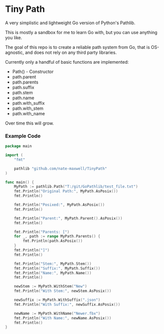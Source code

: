 # Tiny Path
A very simplistic and lightweight Go version of Python's Pathlib.

This is mostly a sandbox for me to learn Go with, but you can use anything you like.

The goal of this repo is to create a reliable path system from Go, that is OS-agnostic,
and does not rely on any third party libraries.

Currently only a handful of basic functions are implemented:

- Path() - Constructor
- path.parent
- path.parents
- path.suffix
- path.stem
- path.name
- path.with_suffix
- path.with_stem
- path.with_name

Over time this will grow.

### Example Code

```go
package main

import (
	"fmt"

	pathlib "github.com/nate-maxwell/TinyPath"
)

func main() {
	MyPath := pathlib.Path("T:/git/GoPathlib/test_file.txt")
	fmt.Println("Original Path:", MyPath.AsPosix())
	fmt.Println()

	fmt.Println("Posixed:", MyPath.AsPosix())
	fmt.Println()

	fmt.Println("Parent:", MyPath.Parent().AsPosix())
	fmt.Println()

	fmt.Println("Parents: [")
	for _, path := range MyPath.Parents() {
		fmt.Println(path.AsPosix())
	}
	fmt.Println("]")
	fmt.Println()

	fmt.Println("Stem:", MyPath.Stem())
	fmt.Println("Suffix:", MyPath.Suffix())
	fmt.Println("Name:", MyPath.Name())
	fmt.Println()

	newStem := MyPath.WithStem("New")
	fmt.Println("With Stem:", newStem.AsPosix())

	newSuffix := MyPath.WithSuffix(".json")
	fmt.Println("With Suffix:", newSuffix.AsPosix())

	newName := MyPath.WithName("Newer.fbx")
	fmt.Println("With Name:", newName.AsPosix())
	fmt.Println()
}
```
